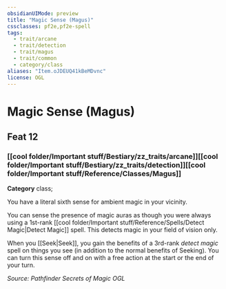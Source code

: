 ```yaml
---
obsidianUIMode: preview
title: "Magic Sense (Magus)"
cssclasses: pf2e,pf2e-spell
tags:
  - trait/arcane
  - trait/detection
  - trait/magus
  - trait/common
  - category/class
aliases: "Item.oJDEUQ41kBeMDvnc"
license: OGL
---
```

# Magic Sense (Magus)
## Feat 12
### [[cool folder/Important stuff/Bestiary/zz_traits/arcane]][[cool folder/Important stuff/Bestiary/zz_traits/detection]][[cool folder/Important stuff/Reference/Classes/Magus]]

**Category** class; 




You have a literal sixth sense for ambient magic in your vicinity.

You can sense the presence of magic auras as though you were always using a 1st-rank [[cool folder/Important stuff/Reference/Spells/Detect Magic|Detect Magic]] spell. This detects magic in your field of vision only.

When you [[Seek|Seek]], you gain the benefits of a 3rd-rank _detect magic_ spell on things you see (in addition to the normal benefits of Seeking). You can turn this sense off and on with a free action at the start or the end of your turn.

*Source: Pathfinder Secrets of Magic*
*OGL*